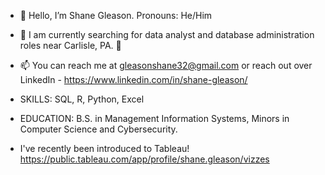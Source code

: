 - 👋 Hello, I’m Shane Gleason. Pronouns: He/Him

- 👀 I am currently searching for data analyst and
  database administration roles near Carlisle, PA. 👀
  
- 📫 You can reach me at gleasonshane32@gmail.com or
  reach out over LinkedIn - https://www.linkedin.com/in/shane-gleason/
  
- SKILLS: SQL, R, Python, Excel
- EDUCATION: B.S. in Management Information Systems, Minors in Computer Science and Cybersecurity.

- I've recently been introduced to Tableau! https://public.tableau.com/app/profile/shane.gleason/vizzes
